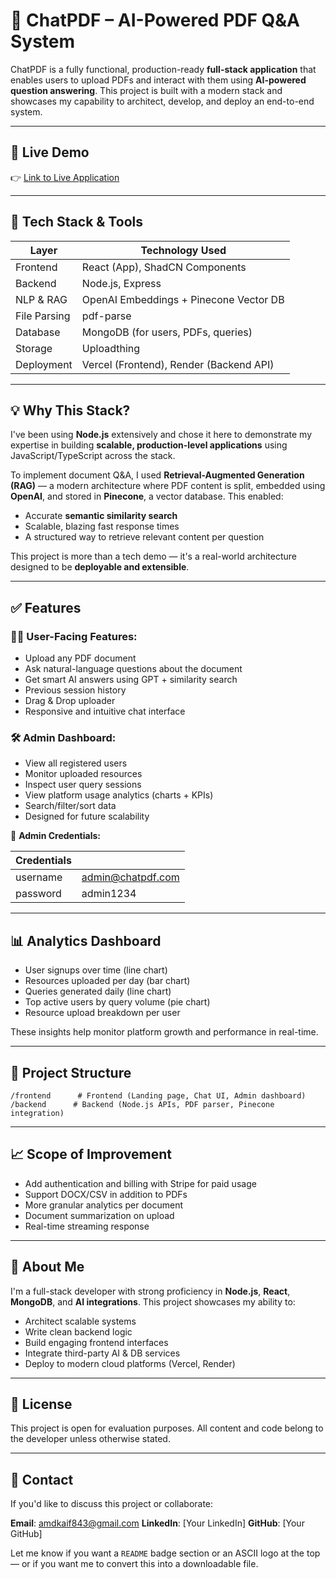 # 📄 ChatPDF – AI-Powered PDF Q&A System

ChatPDF is a fully functional, production-ready **full-stack application** that enables users to upload PDFs and interact with them using **AI-powered question answering**. This project is built with a modern stack and showcases my capability to architect, develop, and deploy an end-to-end system.

---

## 🚀 Live Demo

👉 [Link to Live Application](#)

---

## 🔧 Tech Stack & Tools

| Layer        | Technology Used                         |
| ------------ | --------------------------------------- |
| Frontend     | React (App), ShadCN Components          |
| Backend      | Node.js, Express                        |
| NLP & RAG    | OpenAI Embeddings + Pinecone Vector DB  |
| File Parsing | pdf-parse                               |
| Database     | MongoDB (for users, PDFs, queries)      |
| Storage      | Uploadthing                             |
| Deployment   | Vercel (Frontend), Render (Backend API) |

---

## 💡 Why This Stack?

I've been using **Node.js** extensively and chose it here to demonstrate my expertise in building **scalable, production-level applications** using JavaScript/TypeScript across the stack.

To implement document Q\&A, I used **Retrieval-Augmented Generation (RAG)** — a modern architecture where PDF content is split, embedded using **OpenAI**, and stored in **Pinecone**, a vector database. This enabled:

- Accurate **semantic similarity search**
- Scalable, blazing fast response times
- A structured way to retrieve relevant content per question

This project is more than a tech demo — it's a real-world architecture designed to be **deployable and extensible**.

---

## ✅ Features

### 🧑‍💻 User-Facing Features:

- Upload any PDF document
- Ask natural-language questions about the document
- Get smart AI answers using GPT + similarity search
- Previous session history
- Drag & Drop uploader
- Responsive and intuitive chat interface

### 🛠️ Admin Dashboard:

- View all registered users
- Monitor uploaded resources
- Inspect user query sessions
- View platform usage analytics (charts + KPIs)
- Search/filter/sort data
- Designed for future scalability

🧪 **Admin Credentials:**

| Credentials |                   |
| ----------- | ----------------- |
| username    | admin@chatpdf.com |
| password    | admin1234         |

---

## 📊 Analytics Dashboard

- User signups over time (line chart)
- Resources uploaded per day (bar chart)
- Queries generated daily (line chart)
- Top active users by query volume (pie chart)
- Resource upload breakdown per user

These insights help monitor platform growth and performance in real-time.

---

## 📁 Project Structure

```
/frontend      # Frontend (Landing page, Chat UI, Admin dashboard)
/backend      # Backend (Node.js APIs, PDF parser, Pinecone integration)

```

---

## 📈 Scope of Improvement

- Add authentication and billing with Stripe for paid usage
- Support DOCX/CSV in addition to PDFs
- More granular analytics per document
- Document summarization on upload
- Real-time streaming response

---

## 🙋 About Me

I'm a full-stack developer with strong proficiency in **Node.js**, **React**, **MongoDB**, and **AI integrations**. This project showcases my ability to:

- Architect scalable systems
- Write clean backend logic
- Build engaging frontend interfaces
- Integrate third-party AI & DB services
- Deploy to modern cloud platforms (Vercel, Render)

---

## 📜 License

This project is open for evaluation purposes. All content and code belong to the developer unless otherwise stated.

---

## 🤝 Contact

If you'd like to discuss this project or collaborate:

**Email**: [amdkaif843@gmail.com](mailto:amdkaif843@gmail.com)
**LinkedIn**: \[Your LinkedIn]
**GitHub**: \[Your GitHub]

Let me know if you want a `README` badge section or an ASCII logo at the top — or if you want me to convert this into a downloadable file.

